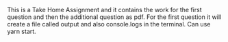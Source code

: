 This is a Take Home Assignment and it contains the work for the first question and then the additional question as pdf. For the first question it will create a file called output and also console.logs in the terminal. Can use yarn start.
